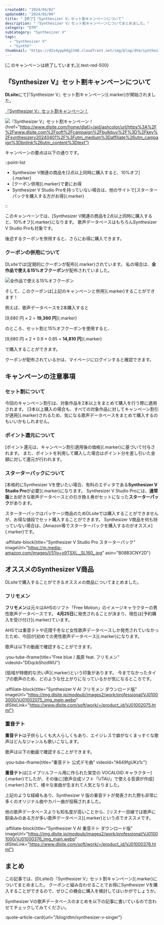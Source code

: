 ```yaml
---
createdAt: "2024/04/02"
updatedAt: "2024/05/09"
title: "【終了】『Synthesizer V』セット割キャンペーンについて"
description: "『Synthesizer V』セット割キャンペーンについてまとめました。"
category: "DTM"
subCategory: "Synthesizer V"
tags:
  - "Synthesizer V"
  - "SynthV"
thumbnail: "https://d2s4ypph6g1t06.cloudfront.net/img/blog/dtm/synthesizer-v/thumbnail.png"
---
```


[このキャンペーンは終了しています。]{.text-red-500}

## 『Synthesizer V』セット割キャンペーンについて

**DLsite**にて[『Synthesizer V』セット割キャンペーン]{.marker}が開始されました。

<a rel="noopener sponsored" href="https://www.dlsite.com/home/dlaf/=/aid/ashcolor/url/https%3A%2F%2Fwww.dlsite.com%2Fsoft%2Fcampaign%2Fbulkbuy%2F%3D%2Fkey%2Fsynthesizerv20240401%2F%3Futm_medium%3Daffiliate%26utm_campaign%3Dbnlink%26utm_content%3Dtext" target="_blank">『Synthesizer V』セット割キャンペーン！</a>

![『Synthesizer V』セット割キャンペーン！](https://d2s4ypph6g1t06.cloudfront.net/img/blog/dtm/synthesizer-v-dlsite-campaign/campaign.png){href="https://www.dlsite.com/home/dlaf/=/aid/ashcolor/url/https%3A%2F%2Fwww.dlsite.com%2Fsoft%2Fcampaign%2Fbulkbuy%2F%3D%2Fkey%2Fsynthesizerv20240401%2F%3Futm_medium%3Daffiliate%26utm_campaign%3Dbnlink%26utm_content%3Dtext"}

キャンペーンの要点は以下の通りです。

::point-list

- Synthesizer V関連の商品を[2点以上同時に購入すると、10%オフ]{.marker}
- [クーポン併用]{.marker}で更にお得
- Synthesizer V Studio Proを持っていない場合は、他のサイトで[スターターパックを購入する方がお得]{.marker}

::

このキャンペーンでは、[Synthesizer V関連の商品を2点以上同時に購入すると、10%オフ]{.marker}になります。
歌声データベースはもちろんSynthesizer V Studio Proも対象です。

後述するクーポンを併用すると、さらにお得に購入できます。

### クーポンの併用について

DLsiteでは[定期的にクーポンが配布]{.marker}されています。
私の場合は、**全作品で使える15%オフクーポン**が配布されていました。

![全作品で使える15%オフクーポン](https://d2s4ypph6g1t06.cloudfront.net/img/blog/dtm/synthesizer-v-dlsite-campaign/coupon.png)

そして、このクーポンは[上記のキャンペーンと併用]{.marker}することができます！

例えば、歌声データベースを2本購入すると

[9,680 円 × 2 = **19,360 円**]{.marker}

のところ、セット割と15%オフクーポンを使用すると、

[9,680 円 × 2 × 0.9 × 0.85 = **14,810 円**]{.marker}

で購入することができます。

クーポンが配布されているかは、マイページにログインすると確認できます。

## キャンペーンの注意事項

### セット割について

今回のキャンペーン割引は、対象作品を2本以上をまとめて購入を行う際に適用されます。
[3本以上購入の場合も、すべての対象作品に対してキャンペーン割引が適用]{.marker}されるため、気になる歌声データベースをまとめて購入するのもいいかもしれません。

### ポイント還元について

[ポイント還元は、キャンペーン割引適用後の価格]{.marker}に基づいて付与されます。
また、ポイントを利用して購入した場合はポイント分を差し引いた金額に対して還元が行われます。

### スターターパックについて

[本格的にSynthesizer Vを使いたい場合、有料のエディタである**Synthesizer V Studio Pro**が必要]{.marker}になります。
Synthesizer V Studio Proには、**通常版**とお好きな歌声データベースとの引き換え券がセットになった**スターターパック**があります。

スターターパックはパッケージ商品のためDLsiteでは購入することができませんが、お得な値段でセット購入することができます。
Synthesizer V商品を何も持っていない場合は、[Amazon等でスターターパックを購入するのがオススメ]{.marker}です。

:affiliate-block{title="Synthesizer V Studio Pro スターターパック" imageUrl="https://m.media-amazon.com/images/I/51jy+o9TSXL._SL160_.jpg" asin="B08B3CNY2D"}

## オススメのSynthesizer V商品

DLsiteで購入することができるオススメの商品についてまとめました。

### フリモメン

**フリモメン**は元々はAHSのソフト「Free Motion」のイメージキャラクターの男性歌声データベースです。
**4月25日**に発売されることが決まり、現在は[予約購入を受け付け]{.marker}ています。

AHSでは重音テトや花隈千冬など女性歌声データベースしか発売されていなかったため、今回が[初めての男性歌声データベース]{.marker}になります。

歌声は以下の動画で確認することができます。

:you-tube-iframe{title="Free blue / 風原 feat. フリモメン" videoId="DDqcbShzdWU"}

[低域が特徴的な渋い声]{.marker}という印象があります。
今までなかったタイプの歌声のため、どのような仕上がりになっているかが気になるところです。

:affiliate-block{title="Synthesizer V AI フリモメン ダウンロード版" imageUrl="https://img.dlsite.jp/modpub/images2/work/professional/VJ01003000/VJ01002075_img_main.webp" dlSiteLink="https://www.dlsite.com/soft/work/=/product_id/VJ01002075.html"}

### 重音テト

**重音テト**は子供らしくも大人らしくもあり、エイジレスで癖がなくまっすぐな歌声はどんなジャンルも歌いこなします。

歌声は以下の動画で確認することができます。

:you-tube-iframe{title="重音テト 公式デモ曲" videoId="A649fgUKz1c"}

**重音テト**は[エイプリルフール用に作られた架空の VOCALOID キャラクター]{.marker}でしたが、その後に[歌声合成ソフト「UTAU」で使える音源が作成]{.marker}されて、様々な楽曲が生まれて人気となりました。

上記のような経緯もあり、Synthesizer V 版の重音テトが発表された際も非常に多くのオリジナル曲やカバー曲が投稿されました。

他の歌声データベースよりも知名度が高いことから、[リスナー目線では歌声に馴染みのある方が多い歌声データベース]{.marker}という点でオススメです。

:affiliate-block{title="Synthesizer V AI 重音テト ダウンロード版" imageUrl="https://img.dlsite.jp/modpub/images2/work/professional/VJ01001000/VJ01000376_img_main.webp" dlSiteLink="https://www.dlsite.com/soft/work/=/product_id/VJ01000376.html"}

## まとめ

この記事では、[DLsiteの『Synthesizer V』セット割キャンペーン]{.marker}についてまとめました。
クーポンと組み合わせることでお得にSynthesizer Vを購入することができるので、ぜひこの機会に購入を検討してはいかがでしょうか。

Synthesizer Vの歌声データベースのまとめを以下の記事に書いているので合わせてチェックしてみてください。

:quote-article-card{url="/blog/dtm/synthesizer-v-singer"}
